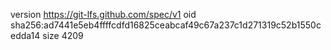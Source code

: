 version https://git-lfs.github.com/spec/v1
oid sha256:ad7441e5eb4ffffcdfd16825ceabcaf49c67a237c1d271319c52b1550cedda14
size 4209
